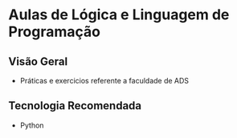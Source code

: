 # Aulas de Lógica e Linguagem de Programação

## Visão Geral
- Práticas e exercicios referente a faculdade de ADS

## Tecnologia Recomendada
- Python
